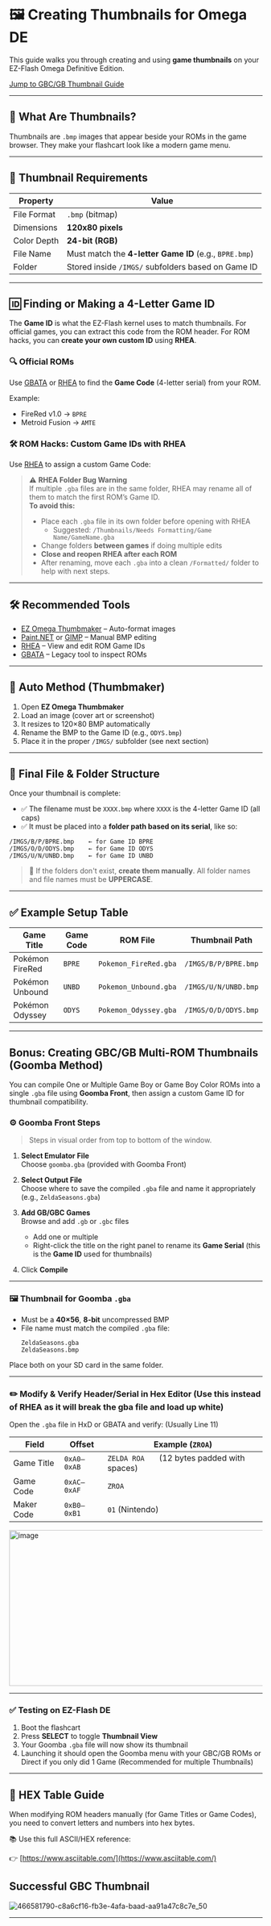# 🖼️ Creating Thumbnails for Omega DE

This guide walks you through creating and using **game thumbnails** on your EZ-Flash Omega Definitive Edition.

[Jump to GBC/GB Thumbnail Guide](#bonus-creating-gbcgb-multi-rom-thumbnails-goomba-method)

---

## 🧠 What Are Thumbnails?

Thumbnails are `.bmp` images that appear beside your ROMs in the game browser. They make your flashcart look like a modern game menu.

---

## 📏 Thumbnail Requirements

| Property     | Value                        |
|--------------|------------------------------|
| File Format  | `.bmp` (bitmap)              |
| Dimensions   | **120x80 pixels**            |
| Color Depth  | **24-bit (RGB)**             |
| File Name    | Must match the **4-letter Game ID** (e.g., `BPRE.bmp`) |
| Folder       | Stored inside `/IMGS/` subfolders based on Game ID |

---

## 🆔 Finding or Making a 4-Letter Game ID

The **Game ID** is what the EZ-Flash kernel uses to match thumbnails. For official games, you can extract this code from the ROM header. For ROM hacks, you can **create your own custom ID** using **RHEA**.

### 🔍 Official ROMs

Use [GBATA](https://www.romhacking.net/utilities/601/) or [RHEA](https://www.romhacking.net/utilities/542/) to find the **Game Code** (4-letter serial) from your ROM.

Example:
- FireRed v1.0 → `BPRE`
- Metroid Fusion → `AMTE`

### 🛠️ ROM Hacks: Custom Game IDs with RHEA

Use [RHEA](https://github.com/sterophonick/rhea) to assign a custom Game Code:

> ⚠️ **RHEA Folder Bug Warning**  
> If multiple `.gba` files are in the same folder, RHEA may rename all of them to match the first ROM’s Game ID.  
> **To avoid this:**
> - Place each `.gba` file in its own folder before opening with RHEA  
>   - Suggested: `/Thumbnails/Needs Formatting/Game Name/GameName.gba`  
> - Change folders **between games** if doing multiple edits  
> - **Close and reopen RHEA after each ROM**  
> - After renaming, move each `.gba` into a clean `/Formatted/` folder to help with next steps.

---

## 🛠 Recommended Tools

- [EZ Omega Thumbmaker](https://gbatemp.net/threads/creating-your-own-thumbnails-for-the-ez-flash-omega-firmware.510210/) – Auto-format images  
- [Paint.NET](https://www.getpaint.net/) or [GIMP](https://www.gimp.org/) – Manual BMP editing  
- [RHEA](https://www.romhacking.net/utilities/542/) – View and edit ROM Game IDs  
- [GBATA](https://www.romhacking.net/utilities/601/) – Legacy tool to inspect ROMs

---

## 🔧 Auto Method (Thumbmaker)

1. Open **EZ Omega Thumbmaker**
2. Load an image (cover art or screenshot)
3. It resizes to 120×80 BMP automatically
4. Rename the BMP to the Game ID (e.g., `ODYS.bmp`)
5. Place it in the proper `/IMGS/` subfolder (see next section)

---

## 📁 Final File & Folder Structure

Once your thumbnail is complete:

- ✅ The filename must be `XXXX.bmp` where `XXXX` is the 4-letter Game ID (all caps)
- ✅ It must be placed into a **folder path based on its serial**, like so:

```
/IMGS/B/P/BPRE.bmp    ← for Game ID BPRE  
/IMGS/O/D/ODYS.bmp    ← for Game ID ODYS  
/IMGS/U/N/UNBD.bmp    ← for Game ID UNBD
```

> 📂 If the folders don't exist, **create them manually**. All folder names and file names must be **UPPERCASE**.

---

## ✅ Example Setup Table

| Game Title           | Game Code | ROM File               | Thumbnail Path         |
|----------------------|-----------|------------------------|------------------------|
| Pokémon FireRed      | `BPRE`    | `Pokemon_FireRed.gba`  | `/IMGS/B/P/BPRE.bmp`   |
| Pokémon Unbound      | `UNBD`    | `Pokemon_Unbound.gba`  | `/IMGS/U/N/UNBD.bmp`   |
| Pokémon Odyssey      | `ODYS`    | `Pokemon_Odyssey.gba`  | `/IMGS/O/D/ODYS.bmp`   |

---

## Bonus: Creating GBC/GB Multi-ROM Thumbnails (Goomba Method)

You can compile One or Multiple Game Boy or Game Boy Color ROMs into a single `.gba` file using **Goomba Front**, then assign a custom Game ID for thumbnail compatibility.

### ⚙️ Goomba Front Steps

> Steps in visual order from top to bottom of the window.

1. **Select Emulator File**  
   Choose `goomba.gba` (provided with Goomba Front)

2. **Select Output File**  
   Choose where to save the compiled `.gba` file and name it appropriately (e.g., `ZeldaSeasons.gba`)

3. **Add GB/GBC Games**  
   Browse and add `.gb` or `.gbc` files  
   - Add one or multiple  
   - Right-click the title on the right panel to rename its **Game Serial** (this is the **Game ID** used for thumbnails)

4. Click **Compile**

---

### 🖼 Thumbnail for Goomba `.gba`

- Must be a **40×56**, **8-bit** uncompressed BMP
- File name must match the compiled `.gba` file:
  ```
  ZeldaSeasons.gba
  ZeldaSeasons.bmp
  ```

Place both on your SD card in the same folder.

---

### ✏️ Modify & Verify Header/Serial in Hex Editor (Use this instead of RHEA as it will break the gba file and load up white)

Open the `.gba` file in HxD or GBATA and verify: (Usually Line 11)

| Field         | Offset     | Example (`ZROA`)         |
|---------------|------------|--------------------------|
| Game Title    | `0xA0–0xAB`| `ZELDA ROA   ` (12 bytes padded with spaces) |
| Game Code     | `0xAC–0xAF`| `ZROA`                   |
| Maker Code    | `0xB0–0xB1`| `01` (Nintendo)          |
<img width="679" height="309" alt="image" src="https://github.com/user-attachments/assets/0e64c737-afcd-4966-9c16-4a4e3941d242" />

---

### ✅ Testing on EZ-Flash DE

1. Boot the flashcart
2. Press **SELECT** to toggle **Thumbnail View**
3. Your Goomba `.gba` file will now show its thumbnail
4. Launching it should open the Goomba menu with your GBC/GB ROMs or Direct if you only did 1 Game (Recommended for multiple Thumbnails)

---

## 🧮 HEX Table Guide

When modifying ROM headers manually (for Game Titles or Game Codes), you need to convert letters and numbers into hex bytes.

📚 Use this full ASCII/HEX reference:

👉 [https://www.asciitable.com/](https://www.asciitable.com/)

## Successful GBC Thumbnail
![466581790-c8a6cf16-fb3e-4afa-baad-aa91a47c8c7e_50](https://github.com/user-attachments/assets/6e491d40-5f12-4bf0-a411-7c3c8dbb85eb)


---
